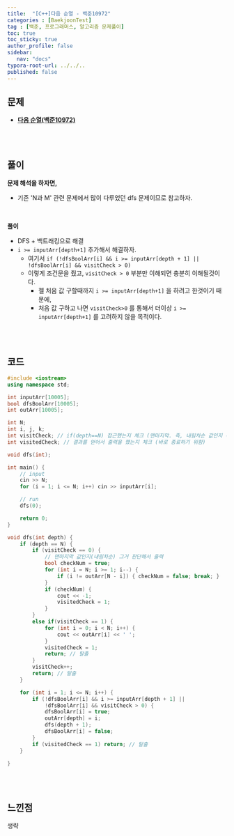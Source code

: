 ```yaml
---
title:  "[C++]다음 순열 - 백준10972"
categories : [BaekjoonTest]
tag : [백준, 프로그래머스, 알고리즘 문제풀이]
toc: true
toc_sticky: true
author_profile: false
sidebar:
   nav: "docs"
typora-root-url: ../../..
published: false
---
```




## 문제

* **[다음 순열(백준10972)](https://www.acmicpc.net/problem/10972)**

<br><br>

## 풀이

**문제 해석을 하자면,**

* 기존 'N과 M' 관련 문제에서 많이 다루었던 dfs 문제이므로 참고하자.

<br>

**풀이**

- DFS + 백트래킹으로 해결
- `i >= inputArr[depth+1]` 추가해서 해결하자.
  - 여기서 `if (!dfsBoolArr[i] && i >= inputArr[depth + 1] || !dfsBoolArr[i] && visitCheck > 0)`
  - 이렇게 조건문을 줬고, `visitCheck > 0` 부분만 이해되면 충분히 이해될것이다.
    - 젤 처음 값 구할때까지 `i >= inputArr[depth+1]` 을 하려고 한것이기 때문에,
    - 처음 값 구하고 나면 `visitCheck>0` 를 통해서 더이상 `i >= inputArr[depth+1]` 를 고려하지 않을 목적이다.


<br><br>

## 코드

```c++
#include <iostream>
using namespace std;

int inputArr[10005];
bool dfsBoolArr[10005];
int outArr[10005];

int N;
int i, j, k;
int visitCheck; // if(depth==N) 접근했는지 체크 (맨마지막. 즉, 내림차순 값인지 확인 하기 위함)
int visitedCheck; // 결과를 얻어서 출력을 했는지 체크 (바로 종료하기 위함)

void dfs(int);

int main() {
	// input
	cin >> N;
	for (i = 1; i <= N; i++) cin >> inputArr[i];

	// run
	dfs(0);

	return 0;
}

void dfs(int depth) {
	if (depth == N) {
		if (visitCheck == 0) {
			// 맨마지막 값인지(내림차순) 그거 판단해서 출력
			bool checkNum = true;
			for (int i = N; i >= 1; i--) {
				if (i != outArr[N - i]) { checkNum = false; break; }
			}
			if (checkNum) {
				cout << -1;
				visitedCheck = 1;
			}
		}
		else if(visitCheck == 1) {
			for (int i = 0; i < N; i++) {
				cout << outArr[i] << ' ';
			}
			visitedCheck = 1;
			return; // 탈출
		}
		visitCheck++;
		return; // 탈출
	}

	for (int i = 1; i <= N; i++) {
		if (!dfsBoolArr[i] && i >= inputArr[depth + 1] ||
			!dfsBoolArr[i] && visitCheck > 0) {
			dfsBoolArr[i] = true;
			outArr[depth] = i;
			dfs(depth + 1);
			dfsBoolArr[i] = false;
		}
		if (visitedCheck == 1) return; // 탈출
	}

}
```

<br><br>

## 느낀점

생략
